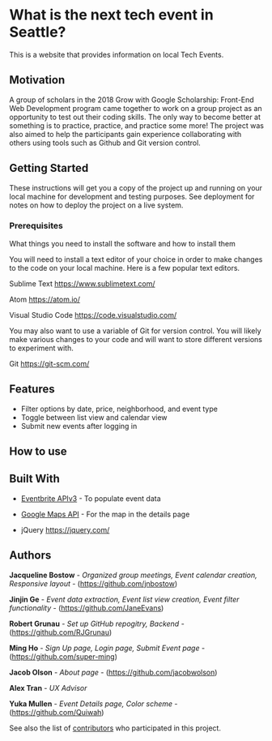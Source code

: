 # What is the next tech event in Seattle?

This is a website that provides information on local Tech Events.

<!-- I think we can add these parts once the database is done. -->

## Motivation

A group of scholars in the 2018 Grow with Google Scholarship: Front-End Web Development program came together to work on a group project as an opportunity to test out their coding skills. The only way to become better at something is to practice, practice, and practice some more! The project was also aimed to help the participants gain experience collaborating with others using tools such as Github and Git version control.

## Getting Started

These instructions will get you a copy of the project up and running on your local machine for development and testing purposes. See deployment for notes on how to deploy the project on a live system.

### Prerequisites

What things you need to install the software and how to install them


You will need to install a text editor of your choice in order to make changes to the code on your local machine. Here is a few popular text editors.

Sublime Text
https://www.sublimetext.com/

Atom
https://atom.io/

Visual Studio Code
https://code.visualstudio.com/

You may also want to use a variable of Git for version control. You will likely make various changes to your code and will want to store different versions to experiment with.

Git
https://git-scm.com/


<!--
### Installing

A step by step series of examples that tell you have to get a development env running

Say what the step will be

```
Give the example
```

And repeat

```
until finished
```

End with an example of getting some data out of the system or using it for a little demo

## Running the tests

Explain how to run the automated tests for this system

### Break down into end to end tests

Explain what these tests test and why

```
Give an example
```

### And coding style tests

Explain what these tests test and why

```
Give an example
```

## Deployment

Add additional notes about how to deploy this on a live system

-->
## Features

- Filter options by date, price, neighborhood, and event type
- Toggle between list view and calendar view
- Submit new events after logging in
## How to use


## Built With

* [Eventbrite APIv3](https://www.eventbrite.com/developer/v3/) - To populate event data

* [Google Maps API](https://developers.google.com/maps/) - For the map in the details page

* jQuery
  https://jquery.com/


## Authors

**Jacqueline Bostow** - *Organized group meetings, Event calendar creation, Responsive layout* - (https://github.com/jnbostow)

**Jinjin Ge** - *Event data extraction, Event list view creation, Event filter functionality* - (https://github.com/JaneEvans)

**Robert Grunau** - *Set up GitHub repogitry, Backend* - (https://github.com/RJGrunau)

**Ming Ho** - *Sign Up page, Login page, Submit Event page* - (https://github.com/super-ming)

**Jacob Olson** - *About page* - (https://github.com/jacobwolson)

**Alex Tran** - *UX Advisor*

**Yuka Mullen** - *Event Details page, Color scheme* - (https://github.com/Quiwah)

See also the list of [contributors](https://github.com/RJGrunau/Udacity_calendar_team/graphs/contributors) who participated in this project.

<!--
## License

This project is licensed under the MIT License - see the [LICENSE.md](LICENSE.md) file for details

## Acknowledgments

* Hat tip to anyone who's code was used
* Inspiration
* etc
-->
